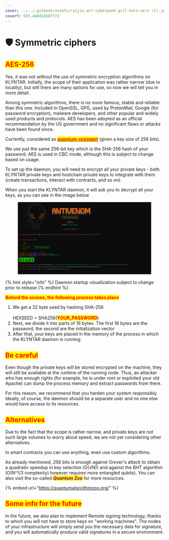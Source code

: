```yaml
---
cover: ../../.gitbook/assets/raijin-art-cyberpunk-girl-horn-vers (1).jpg
coverY: 555.440414507772
---
```


# 🛡 Symmetric ciphers

## <mark style="color:red;">AES-256</mark>

Yes, it was not without the use of symmetric encryption algorithms on KLYNTAR. Initially, the scope of their application was rather narrow (due to locality), but still there are many options for use, so now we will tell you in more detail.

Among symmetric algorithms, there is no more famous, stable and reliable than this one. Included in OpenSSL, GPG, used by ProtonMail, Google (for password encryption), malware developers, and other popular and widely used products and protocols. AES has been adopted as an official recommendation by the US government and no significant flaws or attacks have been found since.

Currently, considered as [_<mark style="color:red;">**quantum-resistant**</mark>_](https://cryptobook.nakov.com/quantum-safe-cryptography#quantum-safe-and-quantum-broken-crypto-algorithms) (given a key size of 256 bits).

We use just the same 256-bit key which is the SHA-256 hash of your password. AES is used in CBC mode, although this is subject to change based on usage.

To set up the daemon, you will need to encrypt all your private keys - both KLYNTAR private keys and hostchain private keys to integrate with them (create transactions, interact with contracts, and so on).

When you start the KLYNTAR daemon, it will ask you to decrypt all your keys, as you can see in the image below

<figure><img src="../../.gitbook/assets/image (55).png" alt=""><figcaption></figcaption></figure>

{% hint style="info" %}
Daemon startup visualization subject to change prior to release
{% endhint %}

<mark style="color:red;">**Behind the scenes, the following process takes place**</mark>

1. We get a 32 byte seed by hashing SHA-256\
   \
   HEXSEED = SHA256(<mark style="color:red;">**YOUR\_PASSWORD**</mark>)
2. Next, we divide it into parts of 16 bytes. The first 16 bytes are the password, the second are the initialization vector
3. After that, your keys are placed in the memory of the process in which the KLYNTAR daemon is running.

## <mark style="color:red;">**Be careful**</mark>

Even though the private keys will be stored encrypted on the machine, they will still be available at the runtime of the running node. Thus, an attacker who has enough rights (for example, he is under root or exploited your old Apache) can dump the process memory and extract passwords from there.

For this reason, we recommend that you harden your system responsibly. Ideally, of course, the daemon should be a separate user and no one else would have access to its resources.

## <mark style="color:red;">Alternatives</mark>

Due to the fact that the scope is rather narrow, and private keys are not such large volumes to worry about speed, we are not yet considering other alternatives.

In smart contracts you can use anything, even use custom algorithms.

As already mentioned, 256 bits is enough against Grover's attack to obtain a quadratic speedup in key selection (O(√N)) and against the BHT algorithm (O(N^1/3 complexity) however requires more entangled qubits). You can also visit the so-called _<mark style="color:purple;">**Quantum Zoo**</mark>_ for more resources.

{% embed url="https://quantumalgorithmzoo.org/" %}

## <mark style="color:red;">**Some info for the future**</mark>

In the future, we also plan to implement Remote signing technology, thanks to which you will not have to store keys on "working machines". The nodes of your infrastructure will simply send you the necessary data for signature, and you will automatically produce valid signatures in a secure environment.
